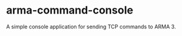 arma-command-console
====================

A simple console application for sending TCP commands to ARMA 3.
